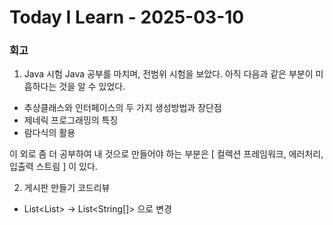 # Today I Learn - 2025-03-10

### 회고
1. Java 시험
Java 공부를 마치며, 전범위 시험을 보았다. 아직 다음과 같은 부분이 미흡하다는 것을 알 수 있었다.

- 추상클래스와 인터페이스의 두 가지 생성방법과 장단점
- 제네릭 프로그래밍의 특징
- 람다식의 활용

이 외로 좀 더 공부하여 내 것으로 만들어야 하는 부분은 [ 컬렉션 프레임워크, 에러처리, 입출력 스트림 ] 이 있다.

2. 게시판 만들기 코드리뷰
- List<List<String>> -> List<String[]> 으로 변경